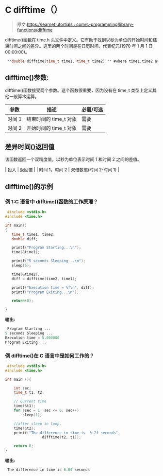 # C difftime（）

> 原文:[https://learnet utortials . com/c-programming/library-functions/difftime](https://learnetutorials.com/c-programming/library-functions/difftime)

difftime()函数在 time.h 头文件中定义。它有助于找到以秒为单位的开始时间和结束时间之间的差异。这里的两个时间是在日历时间，代表纪元(1970 年 1 月 1 日 00:00:00)。

```c
 **double difftime(time_t time1, time_t time2);** #where time1,time2 are objects 

```

## difftime()参数:

difftime()函数接受两个参数。这个函数很重要，因为没有在 time_t 类型上定义其他一般算术运算。

| 参数 | 描述 | 必需/可选 |
| --- | --- | --- |
| 时间 1 | 结束时间的 time_t 对象 | 需要 |
| 时间 2 | 开始时间的 time_t 对象 | 需要 |

## 差异时间()返回值

该函数返回一个双精度值，以秒为单位表示时间 1 和时间 2 之间的差值。

| 投入 | 返回值 |
| 时间 1，时间 2 | 双倍数值(时间 2-时间 1) |

## difftime()的示例

### 例 1:C 语言中 difftime()函数的工作原理？

```c
 #include <stdio.h>
#include <time.h>

int main()
{
   time_t time1, time2;
   double diff;

   printf("Program Starting...\n");
   time(&time1);

   printf("5 seconds Sleeping...\n");
   sleep(5);

   time(&time2);
   diff = difftime(time2, time1);

   printf("Execution time = %f\n", diff);
   printf("Program Exiting...\n");

   return(0);

} 

```

**输出:**

```c
 Program Starting ...
5 seconds Sleeping ...
Execution time = 5.000000
Program Exiting ... 
```

### 例 difftime()在 C 语言中是如何工作的？

```c
 #include <stdio.h>
#include <time.h>

int main (){

    int sec;
    time_t t1, t2;

    // Current time
    time(&t1); 
    for (sec = 1; sec <= 6; sec++) 
        sleep(1);

    //after sleep in loop.
    time(&t2);
    printf("The difference in time is  %.2f seconds", 
                 difftime(t2, t1));

    return 0;
} 

```

**输出:**

```c
 The difference in time is 6.00 seconds 
```